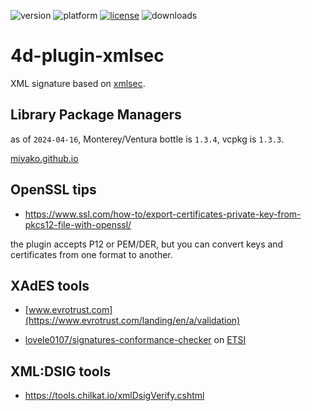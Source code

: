 ![version](https://img.shields.io/badge/version-20%2B-E23089)
![platform](https://img.shields.io/static/v1?label=platform&message=mac-intel%20|%20mac-arm%20|%20win-64&color=blue)
[![license](https://img.shields.io/github/license/miyako/4d-plugin-xmlsec)](LICENSE)
![downloads](https://img.shields.io/github/downloads/miyako/4d-plugin-xmlsec/total)

# 4d-plugin-xmlsec
XML signature based on [xmlsec](https://www.aleksey.com/xmlsec/).

## Library Package Managers

as of `2024-04-16`, Monterey/Ventura bottle is `1.3.4`, vcpkg is `1.3.3`.

[miyako.github.io](https://miyako.github.io/2021/05/31/4d-plugin-xmlsec.html)

## OpenSSL tips

* https://www.ssl.com/how-to/export-certificates-private-key-from-pkcs12-file-with-openssl/

the plugin accepts P12 or PEM/DER, but you can convert keys and certificates from one format to another.

 ## XAdES tools
 
 * [www.evrotrust.com](https://www.evrotrust.com/landing/en/a/validation)

* [lovele0107/signatures-conformance-checker](https://github.com/lovele0107/signatures-conformance-checker) on [ETSI](https://signatures-conformance-checker.etsi.org/pub/index.php)

## XML:DSIG tools

* https://tools.chilkat.io/xmlDsigVerify.cshtml
